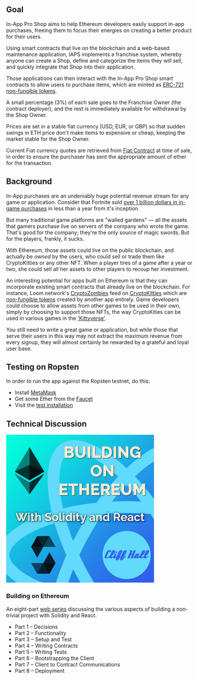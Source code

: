 ## Goal
In-App Pro Shop aims to help Ethereum developers easily support in-app
purchases, freeing them to focus their energies on creating a better
product for their users.

Using smart contracts that live on the blockchain and a web-based
maintenance application, IAPS implements a franchise system, whereby
anyone can create a Shop, define and categorize the items they will
sell, and quickly integrate that Shop into their application.

Those applications can then interact with the In-App Pro Shop smart
contracts to allow users to purchase items, which are minted as
[ERC-721 non-fungible tokens](http://erc721.org/).

A small percentage (3%) of each sale goes to the Franchise Owner
(the contract deployer), and the rest is immediately available for
withdrawal by the Shop Owner.

Prices are set in a stable fiat currency (USD, EUR, or GBP) so that
sudden swings in ETH price don't make items to expensive or cheap,
keeping the market stable for the Shop Owner.

Current Fiat currency quotes are retrieved from [Fiat Contract](https://fiatcontract.com/)
at time of sale, in order to ensure the purchaser has sent the
appropriate amount of ether for the transaction.


## Background
In-App purchases are an undeniably huge potential revenue stream for any
game or application. Consider that Fortnite sold [over 1 billion dollars in in-game purchases](https://www.gamesindustry.biz/articles/2018-07-17-fortnite-has-earned-usd1-billion-from-in-game-purchases-alone)
in less than a year from it's inception.

But many traditional game platforms are "walled gardens" &mdash; all the
assets that gamers purchase live on servers of the company who wrote the
game. That's good for the company; they're the only source of magic
swords. But for the players, frankly, it sucks.

With Ethereum, those assets could live on the public blockchain, and
actually be *owned* by the users, who could sell or trade them like
CryptoKitties or any other NFT. When a player tires of a game after a year
or two, she could sell all her assets to other players to recoup her
investment.

An interesting potential for apps built on Ethereum is that they can
incorporate existing smart contracts that already live on the blockchain.
For instance, Loom network's [CryptoZombies](https://cryptozombies.io/)
feed on [CryptoKitties](https://www.cryptokitties.co/) which are
[non-fungible tokens](https://en.wikipedia.org/wiki/Non-fungible_token)
created by another app entirely. Game developers could choose to allow
assets from other games to be used in their own, simply by choosing to
support those NFTs, the way CryptoKities can be used in various games in the
['Kittyverse'](https://medium.com/cryptokitties/welcome-to-the-kittyverse-kittybattles-and-kittyhats-9e83bb1ded88).

You still need to write a great game or application, but while those that
serve their users in this way may not extract the maximum revenue from
every signup, they will almost certainly be rewarded by a grateful and
loyal user base.

## Testing on Ropsten
In order to run the app against the Ropsten testnet, do this:
* Install [MetaMask](https://metamask.io/)
* Get some Ether from the [Faucet](https://faucet.metamask.io/)
* Visit the [test installation](https://iaps-test.futurescale.com)

## Technical Discussion
![Building on Ethereum](assets/img/Building-on-Ethereum.png)
### Building on Ethereum
An eight-part [web series](http://cliffordhall.com/building-on-ethereum) discussing the various aspects of building a non-trivial project with Solidity and React.

* Part 1 – Decisions
* Part 2 – Functionality
* Part 3 – Setup and Test
* Part 4 – Writing Contracts
* Part 5 – Writing Tests
* Part 6 – Bootstrapping the Client
* Part 7 – Client to Contract Communications
* Part 8 – Deployment
